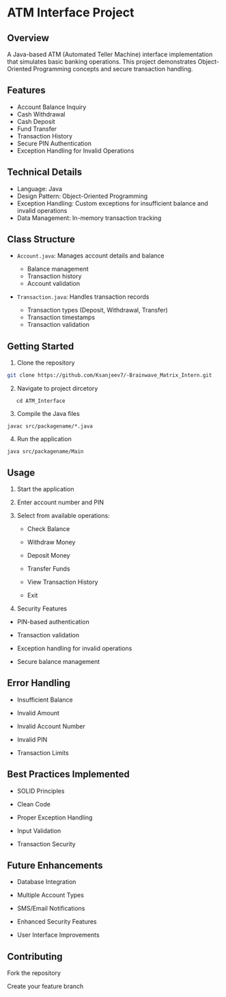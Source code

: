 # ATM Interface Project

## Overview
A Java-based ATM (Automated Teller Machine) interface implementation that simulates basic banking operations. This project demonstrates Object-Oriented Programming concepts and secure transaction handling.

## Features
- Account Balance Inquiry
- Cash Withdrawal
- Cash Deposit
- Fund Transfer
- Transaction History
- Secure PIN Authentication
- Exception Handling for Invalid Operations

## Technical Details
- Language: Java
- Design Pattern: Object-Oriented Programming
- Exception Handling: Custom exceptions for insufficient balance and invalid operations
- Data Management: In-memory transaction tracking

## Class Structure
- `Account.java`: Manages account details and balance
  - Balance management
  - Transaction history
  - Account validation

- `Transaction.java`: Handles transaction records
  - Transaction types (Deposit, Withdrawal, Transfer)
  - Transaction timestamps
  - Transaction validation

## Getting Started
1. Clone the repository
```bash
git clone https://github.com/Ksanjeev7/-Brainwave_Matrix_Intern.git

```
2. Navigate to project dircetory
```
   cd ATM_Interface
```
3. Compile the Java files

```
javac src/packagename/*.java
```

4. Run the application
```
java src/packagename/Main
```

## Usage

1. Start the application

2. Enter account number and PIN

3. Select from available operations:

     - Check Balance

    - Withdraw Money

    - Deposit Money

    - Transfer Funds

    - View Transaction History

    - Exit

4. Security Features

- PIN-based authentication

- Transaction validation

- Exception handling for invalid operations

- Secure balance management

## Error Handling
  - Insufficient Balance

  - Invalid Amount

  - Invalid Account Number

  - Invalid PIN

  - Transaction Limits

## Best Practices Implemented
  - SOLID Principles

  - Clean Code

  - Proper Exception Handling

  - Input Validation

  - Transaction Security

## Future Enhancements
  - Database Integration

  - Multiple Account Types

  - SMS/Email Notifications

  - Enhanced Security Features

  - User Interface Improvements

## Contributing
Fork the repository

Create your feature branch
